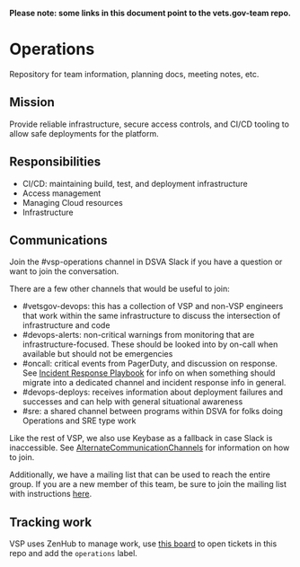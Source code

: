 __Please note: some links in this document point to the vets.gov-team repo.__

# Operations

Repository for team information, planning docs, meeting notes, etc.

## Mission
Provide reliable infrastructure, secure access controls, and CI/CD tooling to allow safe deployments for the platform.

## Responsibilities
- CI/CD: maintaining build, test, and deployment infrastructure
- Access management
- Managing Cloud resources
- Infrastructure

## Communications

Join the #vsp-operations channel in DSVA Slack if you have a question or want to join the conversation.

There are a few other channels that would be useful to join:

- #vetsgov-devops: this has a collection of VSP and non-VSP engineers that work within the same infrastructure to discuss the intersection of infrastructure and code
- #devops-alerts: non-critical warnings from monitoring that are infrastructure-focused. These should be looked into by on-call when available but should not be emergencies
- #oncall: critical events from PagerDuty, and discussion on response. See [Incident Response Playbook](https://github.com/department-of-veterans-affairs/vets.gov-team/blob/master/Practice%20Areas/Engineering/OnCall/Incident%20Response%20Playbook.md) for info on when something should migrate into a dedicated channel and incident response info in general.
- #devops-deploys: receives information about deployment failures and successes and can help with general situational awareness
- #sre: a shared channel between programs within DSVA for folks doing Operations and SRE type work

Like the rest of VSP, we also use Keybase as a fallback in case Slack is inaccessible. See [AlternateCommunicationChannels](https://github.com/department-of-veterans-affairs/vets.gov-team/blob/master/Practice%20Areas/Engineering/OnCall/Alternative%20Communication%20Channels.md) for information on how to join.

Additionally, we have a mailing list that can be used to reach the entire group. If you are a new member of this team, be sure to join the mailing list with instructions [here](https://github.com/department-of-veterans-affairs/va.gov-team-sensitive/blob/master/VA-Systems/MailingListInfo.md).

## Tracking work

VSP uses ZenHub to manage work, use [this board](https://app.zenhub.com/workspaces/vsp-5cedc9cce6e3335dc5a49fc4/board?labels=operations&repos=133843125) to open tickets in this repo and add the `operations` label. 

